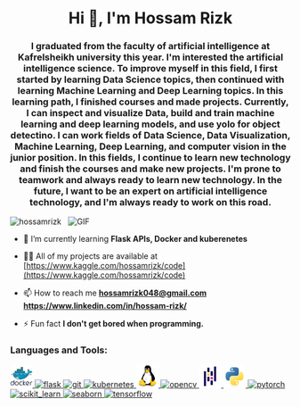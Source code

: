 <h1 align="center">Hi 👋, I'm Hossam Rizk</h1>
<h3 align="center">I graduated from the faculty of artificial intelligence at Kafrelsheikh university this year. I'm interested the artificial intelligence science. To improve myself in this field, I first started by learning Data Science topics, then continued with learning Machine Learning and Deep Learning topics. In this learning path, I finished courses and made projects. Currently, I can inspect and visualize Data, build and train machine learning and deep learning models, and use yolo for object detectino. I can work fields of Data Science, Data Visualization, Machine Learning, Deep Learning, and computer vision in the junior position. In this fields, I continue to learn new technology and finish the courses and make new projects. I'm prone to teamwork and always ready to learn new technology. In the future, I want to be an expert on artificial intelligence technology, and I'm always ready to work on this road.</h3>

<img src="https://media.giphy.com/media/v1.Y2lkPTc5MGI3NjExdXp1MGR0OGpyeW0xaHh6dDE3d2RhOGVrcGpoZTdlZmdsampjYzNweCZlcD12MV9pbnRlcm5hbF9naWZfYnlfaWQmY3Q9Zw/kz6cm1kKle2MYkHtJF/giphy.gif" alt="GIF" width="400" align="right" />


<p align="left"> <img src="https://komarev.com/ghpvc/?username=hossamrizk&label=Profile%20views&color=0e75b6&style=flat" alt="hossamrizk" /> </p>

- 🌱 I’m currently learning **Flask APIs, Docker and kuberenetes**

- 👨‍💻 All of my projects are available at [https://www.kaggle.com/hossamrizk/code](https://www.kaggle.com/hossamrizk/code)

- 📫 How to reach me **hossamrizk048@gmail.com** **https://www.linkedin.com/in/hossam-rizk/**

- ⚡ Fun fact **I don't get bored when programming.**



</p>

<h3 align="left">Languages and Tools:</h3>
<p align="left"> <a href="https://www.docker.com/" target="_blank" rel="noreferrer"> <img src="https://raw.githubusercontent.com/devicons/devicon/master/icons/docker/docker-original-wordmark.svg" alt="docker" width="40" height="40"/> </a> <a href="https://flask.palletsprojects.com/" target="_blank" rel="noreferrer"> <img src="https://www.vectorlogo.zone/logos/pocoo_flask/pocoo_flask-icon.svg" alt="flask" width="40" height="40"/> </a> <a href="https://git-scm.com/" target="_blank" rel="noreferrer"> <img src="https://www.vectorlogo.zone/logos/git-scm/git-scm-icon.svg" alt="git" width="40" height="40"/> </a> <a href="https://kubernetes.io" target="_blank" rel="noreferrer"> <img src="https://www.vectorlogo.zone/logos/kubernetes/kubernetes-icon.svg" alt="kubernetes" width="40" height="40"/> </a> <a href="https://www.linux.org/" target="_blank" rel="noreferrer"> <img src="https://raw.githubusercontent.com/devicons/devicon/master/icons/linux/linux-original.svg" alt="linux" width="40" height="40"/> </a> <a href="https://opencv.org/" target="_blank" rel="noreferrer"> <img src="https://www.vectorlogo.zone/logos/opencv/opencv-icon.svg" alt="opencv" width="40" height="40"/> </a> <a href="https://pandas.pydata.org/" target="_blank" rel="noreferrer"> <img src="https://raw.githubusercontent.com/devicons/devicon/2ae2a900d2f041da66e950e4d48052658d850630/icons/pandas/pandas-original.svg" alt="pandas" width="40" height="40"/> </a> <a href="https://www.python.org" target="_blank" rel="noreferrer"> <img src="https://raw.githubusercontent.com/devicons/devicon/master/icons/python/python-original.svg" alt="python" width="40" height="40"/> </a> <a href="https://pytorch.org/" target="_blank" rel="noreferrer"> <img src="https://www.vectorlogo.zone/logos/pytorch/pytorch-icon.svg" alt="pytorch" width="40" height="40"/> </a> <a href="https://scikit-learn.org/" target="_blank" rel="noreferrer"> <img src="https://upload.wikimedia.org/wikipedia/commons/0/05/Scikit_learn_logo_small.svg" alt="scikit_learn" width="40" height="40"/> </a> <a href="https://seaborn.pydata.org/" target="_blank" rel="noreferrer"> <img src="https://seaborn.pydata.org/_images/logo-mark-lightbg.svg" alt="seaborn" width="40" height="40"/> </a> <a href="https://www.tensorflow.org" target="_blank" rel="noreferrer"> <img src="https://www.vectorlogo.zone/logos/tensorflow/tensorflow-icon.svg" alt="tensorflow" width="40" height="40"/> </a> </p>


